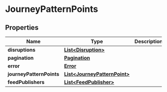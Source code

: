
# JourneyPatternPoints

## Properties
Name | Type | Description | Notes
------------ | ------------- | ------------- | -------------
**disruptions** | [**List&lt;Disruption&gt;**](Disruption.md) |  | 
**pagination** | [**Pagination**](Pagination.md) |  | 
**error** | [**Error**](Error.md) |  |  [optional]
**journeyPatternPoints** | [**List&lt;JourneyPatternPoint&gt;**](JourneyPatternPoint.md) |  |  [optional]
**feedPublishers** | [**List&lt;FeedPublisher&gt;**](FeedPublisher.md) |  | 



